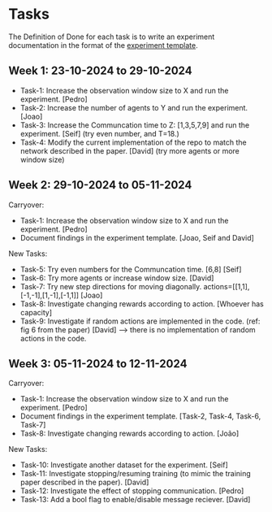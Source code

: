 # Tasks

The Definition of Done for each task is to write an experiment documentation in the format of the [experiment template](./experiments/experiement_template.md).

## Week 1: 23-10-2024 to 29-10-2024

- Task-1: Increase the observation window size to X and run the experiment. [Pedro]
- Task-2: Increase the number of agents to Y and run the experiment. [Joao]
- Task-3: Increase the Communcation time to Z: [1,3,5,7,9] and run the experiment. [Seif] (try even number, and T=18.)
- Task-4: Modify the current implementation of the repo to match the network described in the paper. [David] (try more agents or more window size)


## Week 2: 29-10-2024 to 05-11-2024
Carryover:
- Task-1: Increase the observation window size to X and run the experiment. [Pedro]
- Document findings in the experiment template. [Joao, Seif and David]
  
New Tasks:
- Task-5: Try even numbers for the Communcation time. [6,8] [Seif]
- Task-6: Try more agents or increase window size. [David]
- Task-7: Try new step directions for moving diagonally. actions=[[1,1],[-1,-1],[1,-1],[-1,1]] [Joao]
- Task-8: Investigate changing rewards according to action. [Whoever has capacity]
- Task-9: Investigate if random actions are implemented in the code. (ref: fig 6 from the paper) [David] --> there is no implementation of random actions in the code.

## Week 3: 05-11-2024 to 12-11-2024
Carryover:
- Task-1: Increase the observation window size to X and run the experiment. [Pedro]
- Document findings in the experiment template. [Task-2, Task-4, Task-6, Task-7]
- Task-8: Investigate changing rewards according to action. [João]

New Tasks:
- Task-10: Investigate another dataset for the experiment. [Seif]
- Task-11: Investigate stopping/resuming training (to mimic the training paper described in the paper). [David]
- Task-12: Investigate the effect of stopping communication. [Pedro]
- Task-13: Add a bool flag to enable/disable message reciever. [David]
